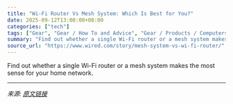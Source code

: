 ```yaml
---
title: "Wi-Fi Router Vs Mesh System: Which Is Best for You?"
date: 2025-09-12T13:00:00+08:00
categories: ["tech"]
tags: ["Gear", "Gear / How To and Advice", "Gear / Products / Computers", "Gear / Products / Home Office", "Wi-Fi", "routers", "Shopping", "home office", "networking", "Internet", "connectivity", "buying guides", "how-to", "Wireless", "Wireless Wars"]
summary: "Find out whether a single Wi-Fi router or a mesh system makes the most sense for your home network."
source_url: "https://www.wired.com/story/mesh-system-vs-wi-fi-router/"
---
```


Find out whether a single Wi-Fi router or a mesh system makes the most sense for your home network.

---

*来源: [原文链接](https://www.wired.com/story/mesh-system-vs-wi-fi-router/)*
